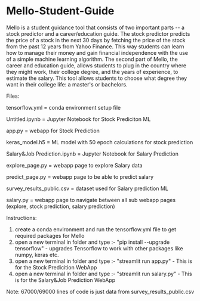 # Mello-Student-Guide
Mello is a student guidance tool that consists of two important parts -- a stock predictor and a career/education guide. The stock predictor predicts the price of a stock in the next 30 days by fetching the price of the stock from the past 12 years from Yahoo Finance. This way students can learn how to manage their money and gain financial independence with the use of a simple machine learning algorithm. The second part of Mello, the career and education guide, allows students to plug in the country where they might work, their college degree, and the years of experience, to estimate the salary. This tool allows students to choose what degree they want in their college life: a master's or bachelors.

Files:

tensorflow.yml = conda environment setup file

Untitled.ipynb = Jupyter Notebook for Stock Prediciton ML

app.py = webapp for Stock Prediction

keras_model.h5 = ML model with 50 epoch calculations for stock prediction

Salary&Job Prediction.ipynb = Jupyter Notebook for Salary Prediction

explore_page.py = webapp page to explore Salary data

predict_page.py = webapp page to be able to predict salary

survey_results_public.csv = dataset used for Salary prediction ML

salary.py = webapp page to navigate between all sub webapp pages (explore, stock prediction, salary prediction)

Instructions:

1) create a conda environment and run the tensorflow.yml file to get required packages for Mello
2) open a new terminal in folder and type :- "pip install --upgrade tensorflow" - upgrades Tensorflow to work with other packages like numpy, keras etc.
3) open a new terminal in folder and type :- "streamlit run app.py" - This is for the Stock Predicition WebApp
4) open a new terminal in folder and type :- "streamlit run salary.py" - This is for the Salary&Job Prediction WebApp


Note: 67000/69000 lines of code is just data from survey_results_public.csv
